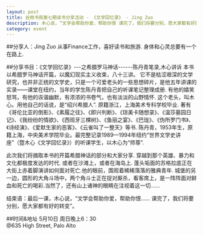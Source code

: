 ```yaml
---
layout: post
title: 谷雨书苑第七期读书分享活动 - 《文学回忆录》 - Jing Zuo
description: 木心说，“文学会帮助你爱，帮助你恨 课完了，我们将要分别，愿大家都有好的转变”。
category: event
---
```


##分享人：Jing Zuo
从事Finance工作，喜好读书和旅游. 身体和心灵总要有一个在路上.


##分享书目：《文学回忆录》---之希腊罗马神话------陈丹青笔录,木心讲诉
本书以希腊罗马神话开篇，以魔幻现实主义收束，八十三讲。
它不是枯涩艰深的文学研究，也并非正统的文学史，只是一个可爱老头的一些思想碎片，是他五年讲课的实录——课堂在纽约，当年的学生陈丹青把自己的听课笔记整理成册. 有他的嬉笑怒骂，有他的诙谐幽默，有浓浓的书卷气，也有淡淡的山野情怀.
这个老头，叫木心。用他自己的话说，是“绍兴希腊人”. 原籍浙江，上海美术专科学校毕业. 著有《哥伦比亚的倒影》、《素履之往》、《即兴判断》、《琼美卡随想录》、《温莎墓园日记》、《我纷纷的情欲》、《西班牙三棵树》、《鱼丽之宴》、《巴珑》、《伪所罗门书》、《诗经演》、《爱默生家的恶客》、《云雀叫了一整天》等书.
陈丹青，1953年生，原籍上海，中央美术学院毕业。最完整记录1989—1994年纽约“世界文学史讲座”（暨木心《文学回忆录》）的听课学生，以木心为“师尊”.

此次我们将摘取本书的开篇希腊神话的部分和大家分享. 穿越到那个英雄、暴力和文化都极度发达的时代. 或者在沙滩上，或者在海岛上. 蓬头垢面的苏格拉底正在大街上赤着脚演讲如何面对死亡.他的眼前，围观着稀稀落落的雅典青年. 城堡的另一边，圆形的大角斗场中，两个角斗士正在捉对厮杀，看客席上，是一阵阵面对鲜血和死亡的喝彩.当然了，还有山上诸神的眼睛在注视着这一切......

结束语：最后一课，木心说，“文学会帮助你爱，帮助你恨……
课完了，我们将要分别，愿大家都有好的转变”。

##时间&地址
5月10日 周日晚上6：30<br>
@635 High Street, Palo Alto

